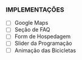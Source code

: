 ### IMPLEMENTAÇÕES
- [ ] Google Maps
- [ ] Seção de FAQ
- [ ] Form de Hospedagem
- [ ] Slider da Programação
- [ ] Animação das Bicicletas
